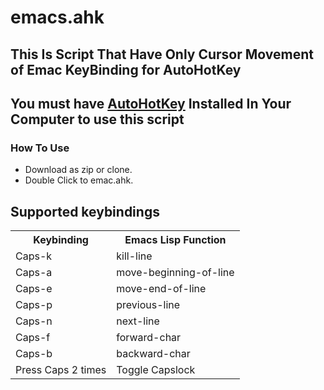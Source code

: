 # emacs.ahk

## This Is Script That Have Only Cursor Movement of Emac KeyBinding for AutoHotKey

## You must have [AutoHotKey](https://www.autohotkey.com/) Installed In Your Computer to use this script

### How To Use
- Download as zip or clone.
- Double Click to emac.ahk.

## Supported keybindings

<table>
  <tr>
    <th>Keybinding</th>
    <th>Emacs Lisp Function</th>
  </tr>
<td>Caps-k</td>
<td>kill-line</td>
</tr>
<td>Caps-a</td>
<td>move-beginning-of-line</td>
</tr>
<tr>
<td>Caps-e</td>
<td>move-end-of-line</td>
</tr>
<tr>
<td>Caps-p</td>
<td>previous-line</td>
</tr>
<tr>
<td>Caps-n</td>
<td>next-line</td>
</tr>
<tr>
<td>Caps-f</td>
<td>forward-char</td>
</tr>
<tr>
<td>Caps-b</td>
<td>backward-char</td>
</tr>

<tr>
<td>Press Caps 2 times</td>
<td>Toggle Capslock</td>
</tr>
<tr>
